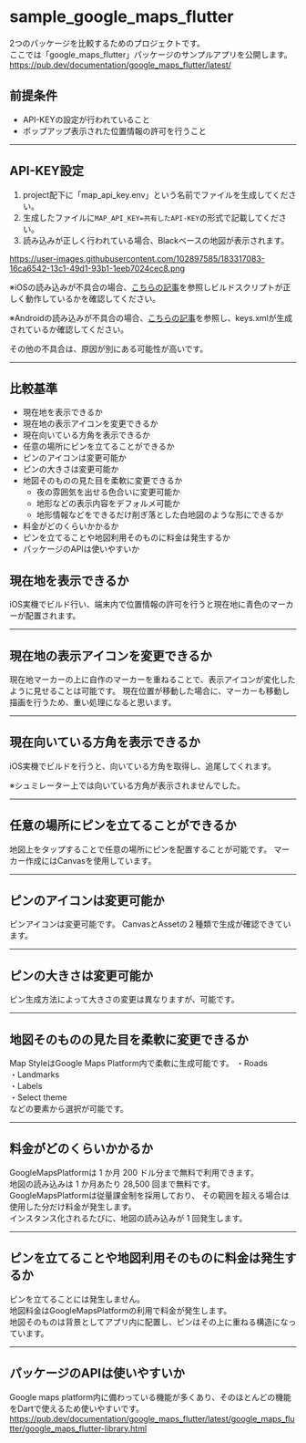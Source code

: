 # sample_google_maps_flutter

2つのパッケージを比較するためのプロジェクトです。\
ここでは「google_maps_flutter」パッケージのサンプルアプリを公開します。
https://pub.dev/documentation/google_maps_flutter/latest/

## 前提条件
- API-KEYの設定が行われていること
- ポップアップ表示された位置情報の許可を行うこと

----
## API-KEY設定
1. project配下に「map_api_key.env」という名前でファイルを生成してください。
2. 生成したファイルに`MAP_API_KEY=共有したAPI-KEY`の形式で記載してください。
00. 読み込みが正しく行われている場合、Blackベースの地図が表示されます。

https://user-images.githubusercontent.com/102897585/183317083-16ca6542-13c1-49d1-93b1-1eeb7024cec8.png

※iOSの読み込みが不具合の場合、[こちらの記事](https://www.rect-angle.com/tech/flutter/flutter-env/)を参照しビルドスクリプトが正しく動作しているかを確認してください。

※Androidの読み込みが不具合の場合、[こちらの記事](https://medium.com/@ykaito21/flutter-from-zero-to-one-how-to-ignore-google-map-api-key-from-source-control-18e119ff5a47)を参照し、keys.xmlが生成されているか確認してください。

その他の不具合は、原因が別にある可能性が高いです。

----
## 比較基準
- 現在地を表示できるか
- 現在地の表示アイコンを変更できるか
- 現在向いている方角を表示できるか
- 任意の場所にピンを立てることができるか
- ピンのアイコンは変更可能か
- ピンの大きさは変更可能か
- 地図そのものの見た目を柔軟に変更できるか
    - 夜の雰囲気を出せる色合いに変更可能か
    - 地形などの表示内容をデフォルメ可能か
    - 地形情報などをできるだけ削ぎ落とした白地図のような形にできるか
- 料金がどのくらいかかるか
- ピンを立てることや地図利用そのものに料金は発生するか
- パッケージのAPIは使いやすいか

## 現在地を表示できるか
iOS実機でビルド行い、端末内で位置情報の許可を行うと現在地に青色のマーカーが配置されます。

----
## 現在地の表示アイコンを変更できるか
現在地マーカーの上に自作のマーカーを重ねることで、表示アイコンが変化したように見せることは可能です。
現在位置が移動した場合に、マーカーも移動し描画を行うため、重い処理になると思います。

----
## 現在向いている方角を表示できるか
iOS実機でビルドを行うと、向いている方角を取得し、追尾してくれます。

※シュミレーター上では向いている方角が表示されませんでした。

----
## 任意の場所にピンを立てることができるか
地図上をタップすることで任意の場所にピンを配置することが可能です。
マーカー作成にはCanvasを使用しています。

----
## ピンのアイコンは変更可能か
ピンアイコンは変更可能です。
CanvasとAssetの２種類で生成が確認できています。

----
## ピンの大きさは変更可能か
ピン生成方法によって大きさの変更は異なりますが、可能です。

----
## 地図そのものの見た目を柔軟に変更できるか
Map StyleはGoogle Maps Platform内で柔軟に生成可能です。
・Roads\
・Landmarks\
・Labels\
・Select theme\
などの要素から選択が可能です。

----
## 料金がどのくらいかかるか
GoogleMapsPlatformは 1 か月 200 ドル分まで無料で利用できます。\
地図の読み込みは 1 か月あたり 28,500 回まで無料です。\
GoogleMapsPlatformは従量課金制を採用しており、
その範囲を超える場合は使用した分だけ料金が発生します。\
インスタンス化されるたびに、地図の読み込みが 1 回発生します。

----
## ピンを立てることや地図利用そのものに料金は発生するか
ピンを立てることには発生しません。\
地図料金はGoogleMapsPlatformの利用で料金が発生します。\
地図そのものは背景としてアプリ内に配置し、ピンはその上に重ねる構造になっています。

----
## パッケージのAPIは使いやすいか
Google maps platform内に備わっている機能が多くあり、そのほとんどの機能をDartで使えるため使いやすいです。
https://pub.dev/documentation/google_maps_flutter/latest/google_maps_flutter/google_maps_flutter-library.html
